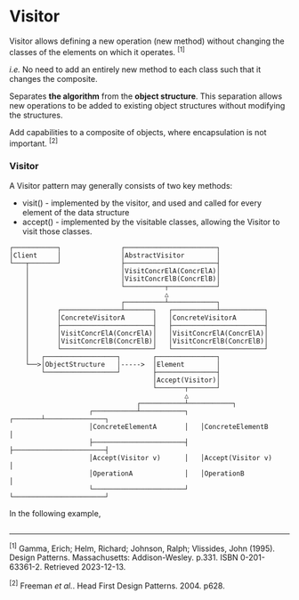 # Visitor

Visitor allows defining a new operation (new method) without changing the classes of the elements on which it operates. <sup>[1]</sup> 

*i.e.* No need to add an entirely new method to each class such that it changes the composite. 

Separates **the algorithm** from the **object structure**.
This separation allows new operations to be added to existing object structures without modifying the structures.

Add capabilities to a composite of objects, where encapsulation is not important. <sup>[2]</sup> 

### Visitor

A Visitor pattern may generally consists of two key methods:

* visit() - implemented by the visitor, and used and called for every element of the data structure
* accept() - implemented by the visitable classes, allowing the Visitor to visit those classes. 


```
┌───────────┐               ┌───────────────────────┐
│Client     │               │AbstractVisitor        │
└───┬───────┘               ├───────────────────────┤
    │                       │VisitConcrElA(ConcrElA)│
    │                       │VisitConcrElB(ConcrElB)│
    │                       └──────────┬────────────┘
    │                                  △
    │                       ┌──────────┴────────────┐
    │       ┌───────────────┴───────┐   ┌───────────┴───────────┐
    │       │ConcreteVisitorA       │   │ConcreteVisitorA       │
    │       ├───────────────────────┤   ├───────────────────────┤
    │       │VisitConcrElA(ConcrElA)│   │VisitConcrElA(ConcrElA)│
    │       │VisitConcrElB(ConcrElB)│   │VisitConcrElB(ConcrElB)│
    │       └───────────────────────┘   └───────────────────────┘
    │   ┌──────────────────┐        ┌───────────────┐ 
    └──>│ObjectStructure   │----->  │Element        │
        └──────────────────┘        ├───────────────┤ 
                                    │Accept(Visitor)│ 
                                    └───────┬───────┘ 
                                            △
                                ┌───────────┴───────────┐
                    ┌───────────┴───────────┐   ┌───────┴───────────────┐
                    │ConcreteElementA       │   │ConcreteElementB       │
                    ├───────────────────────┤   ├───────────────────────┤
                    │Accept(Visitor v)      │   │Accept(Visitor v)      │
                    │OperationA             │   │OperationB             │
                    └───────────────────────┘   └───────────────────────┘
```

In the following example, 
```

```

<hr/>
<sup>[1]</sup> Gamma, Erich; Helm, Richard; Johnson, Ralph; Vlissides, John (1995). Design Patterns. Massachusetts: Addison-Wesley. p.331. ISBN 0-201-63361-2. Retrieved 2023-12-13.

<sup>[2]</sup> Freeman *et al.*. Head First Design Patterns. 2004. p628.